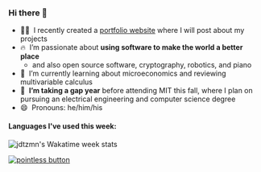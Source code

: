 ### Hi there 👋

- 👨‍💻&nbsp; I recently created a [portfolio website](https://jacob.daitzman.com) where I will post about my projects
- 🔥&nbsp; I’m passionate about **using software to make the world a better place**
  - and also open source software, cryptography, robotics, and piano
- 🌱&nbsp; I’m currently learning about microeconomics and reviewing multivariable calculus
- 🔭&nbsp; **I’m taking a gap year** before attending MIT this fall, where I plan on pursuing an electrical engineering and computer science degree
- 😄&nbsp; Pronouns: he/him/his

#### Languages I've used this week:

![jdtzmn's Wakatime week stats](https://github-readme-stats.vercel.app/api/wakatime?username=jdtzmn&hide_title=true&hide_border=true)

[![pointless button](https://pointless-profile-button.vercel.app/api/button)](https://pointless-profile-button.vercel.app)
